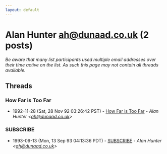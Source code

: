 ```yaml
---
layout: default
---
```


# Alan Hunter <ah@dunaad.co.uk> (2 posts)

_Be aware that many list participants used multiple email addresses over their time active on the list. As such this page may not contain all threads available._

## Threads

### How Far is Too Far
+ 1992-11-28 (Sat, 28 Nov 92 03:26:42 PST) - [How Far is Too Far](/archive/1992/11/c84489472f4cccd3020d188c840e94bd77b69beebb2fadbbf825ec189b3aa88d) - _Alan Hunter \<ah@dunaad.co.uk\>_

### SUBSCRIBE
+ 1993-09-13 (Mon, 13 Sep 93 04:13:36 PDT) - [SUBSCRIBE](/archive/1993/09/0512be49848e66f74538a2fcf10b0f4220023b7d14247081a685e4f494b64f62) - _Alan Hunter \<ah@dunaad.co.uk\>_

